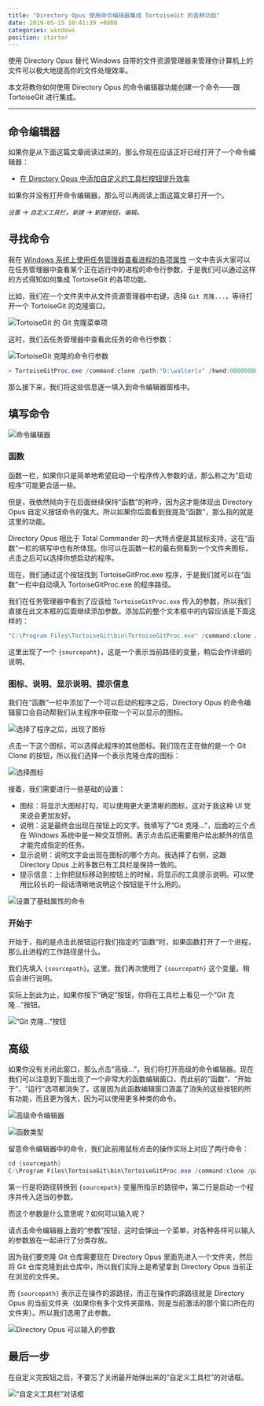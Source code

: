 ```yaml
---
title: "Directory Opus 使用命令编辑器集成 TortoiseGit 的各种功能"
date: 2019-05-15 10:41:39 +0800
categories: windows
position: starter
---
```


使用 Directory Opus 替代 Windows 自带的文件资源管理器来管理你计算机上的文件可以极大地提高你的文件处理效率。

本文将教你如何使用 Directory Opus 的命令编辑器功能创建一个命令——跟 TortoiseGit 进行集成。

---

<div id="toc"></div>

## 命令编辑器

如果你是从下面这篇文章阅读过来的，那么你现在应该正好已经打开了一个命令编辑器：

- [在 Directory Opus 中添加自定义的工具栏按钮提升效率](/post/directory-opus-custom-toolbar-buttons)

如果你并没有打开命令编辑器，那么可以再阅读上面这篇文章打开一个。

*`设置` -> `自定义工具栏`，`新建` -> `新建按钮`，`编辑`。*

## 寻找命令

我在 [Windows 系统上使用任务管理器查看进程的各项属性](/post/view-process-info-using-task-manager) 一文中告诉大家可以在任务管理器中查看某个正在运行中的进程的命令行参数，于是我们可以通过这样的方式得知如何集成 TortoiseGit 的各项功能。

比如，我们在一个文件夹中从文件资源管理器中右键，选择 `Git 克隆...`，等待打开一个 TortoiseGit 的克隆窗口。

![TortoiseGit 的 Git 克隆菜单项](/static/posts/2019-05-15-08-41-46.png)

这时，我们去任务管理器中查看此任务的命令行参数：

![TortoiseGit 克隆的命令行参数](/static/posts/2019-05-15-08-50-10.png)

```powershell
> TortoiseGitProc.exe /command:clone /path:"D:\walterlv" /hwnd:0000000000161264
```

那么接下来，我们将这些信息逐一填入到命令编辑器窗格中。

## 填写命令

![命令编辑器](/static/posts/2019-05-14-19-45-44.png)

### 函数

函数一栏，如果你只是简单地希望启动一个程序传入参数的话，那么称之为“启动程序”可能更合适一些。

但是，我依然倾向于在后面继续保持“函数”的称呼，因为这才能体现出 Directory Opus 自定义按钮命令的强大。所以如果你后面看到我提及“函数”，那么指的就是这里的功能。

Directory Opus 相比于 Total Commander 的一大特点便是其鼠标支持，这在“函数”一栏的填写中也有所体现。你可以在函数一栏的最右侧看到一个文件夹图标，点击之后可以选择你想启动的程序。

现在，我们通过这个按钮找到 TortoiseGitProc.exe 程序，于是我们就可以在“函数”一栏中自动填入 TortoiseGitProc.exe 的程序路径。

我们在任务管理器中看到了应该给 `TortoiseGitProc.exe` 传入的参数，所以我们直接在此文本框的后面继续添加参数。添加后的整个文本框中的内容应该是下面这样的：

```powershell
"C:\Program Files\TortoiseGit\bin\TortoiseGitProc.exe" /command:clone /path:"{sourcepath}"
```

这里出现了一个 `{sourcepaht}`，这是一个表示当前路径的变量，稍后会作详细的说明。

### 图标、说明、显示说明、提示信息

我们在“函数”一栏中添加了一个可以启动的程序之后，Directory Opus 的命令编辑窗口会自动帮我们从主程序中获取一个可以显示的图标。

![选择了程序之后，出现了图标](/static/posts/2019-05-15-10-20-28.png)

点击一下这个图标，可以选择此程序的其他图标。我们现在正在做的是一个 Git Clone 的按钮，所以我们选择一个表示克隆仓库的图标：

![选择图标](/static/posts/2019-05-15-09-59-51.png)

接着，我们需要进行一些基础的设置：

- 图标：将显示大图标打勾，可以使用更大更清晰的图标，这对于我这种 UI 党来说会更加友好。
- 说明：这是最终会出现在按钮上的文字。我填写了“Git 克隆...”，后面的三个点在 Windows 系统中是一种交互惯例，表示点击后还需要用户给出额外的信息才能完成指定的任务。
- 显示说明：说明文字会出现在图标的哪个方向。我选择了右侧，这跟 Directory Opus 上的多数已有工具栏是保持一致的。
- 提示信息：上你把鼠标移动到按钮上的时候，将显示的工具提示说明。可以使用比较长的一段话清晰地说明这个按钮是干什么用的。

![设置了基础属性的命令](/static/posts/2019-05-15-10-22-53.png)

### 开始于

开始于，指的是点击此按钮运行我们指定的“函数”时，如果函数打开了一个进程，那么此进程的工作路径是什么。

我们先填入 `{sourcepath}`。这里，我们再次使用了 `{sourcepath}` 这个变量。稍后会进行说明。

实际上到此为止，如果你按下“确定”按钮，你将在工具栏上看见一个“Git 克隆...”按钮。

![“Git 克隆...”按钮](/static/posts/2019-05-15-10-38-32.png)

## 高级

如果你没有关闭此窗口，那么点击“高级...”，我们将打开高级的命令编辑器。现在我们可以注意到下面出现了一个非常大的函数编辑窗口，而此前的“函数”、“开始于”、“运行”选项都消失了。这是因为此函数编辑窗口涵盖了消失的这些按钮的所有功能，而且更为强大，因为可以使用更多种类的命令。

![高级命令编辑器](/static/posts/2019-05-15-10-23-41.png)

![函数类型](/static/posts/2019-05-15-10-14-01.png)

留意命令编辑器中的命令，我们此前用鼠标点击的操作实际上对应了两行命令：

```powershell
cd {sourcepath}
C:\Program Files\TortoiseGit\bin\TortoiseGitProc.exe /command:clone /path:"{sourcepath}"
```

第一行是将路径转换到 `{sourcepath}` 变量所指示的路径中，第二行是启动一个程序并传入适当的参数。

而这个参数是什么意思呢？如何可以输入呢？

请点击命令编辑器上面的“参数”按钮，这时会弹出一个菜单，对各种各样可以输入的参数放在一起进行了分类存放。

因为我们要克隆 Git 仓库需要现在 Directory Opus 里面先进入一个文件夹，然后将 Git 仓库克隆到此仓库中，所以我们实际上是希望拿到 Directory Opus 当前正在浏览的文件夹。

而 `{sourcepath}` 表示正在操作的源路径，而正在操作的源路径就是 Directory Opus 的当前文件夹（如果你有多个文件夹窗格，则是当前激活的那个窗口所在的文件夹）。所以我们选用了此参数。

![Directory Opus 可以输入的参数](/static/posts/2019-05-15-10-26-21.png)

## 最后一步

在自定义完按钮之后，不要忘了关闭最开始弹出来的“自定义工具栏”的对话框。

![“自定义工具栏”对话框](/static/posts/2019-05-15-10-41-23.png)
